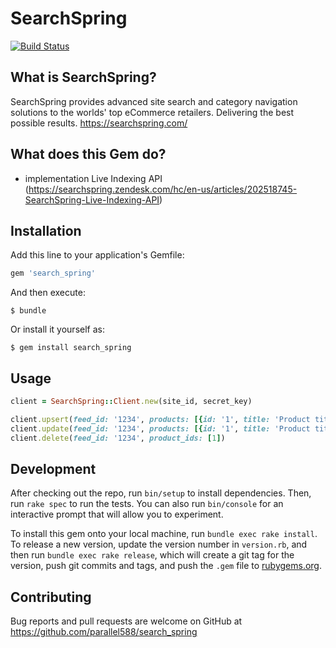 # SearchSpring
[![Build Status](https://api.travis-ci.org/parallel588/search_spring.svg?branch=master)](https://api.travis-ci.org/parallel588/search_spring.svg?branch=master)

What is SearchSpring?
----------------

SearchSpring provides advanced site search and category navigation solutions to the worlds' top eCommerce retailers. Delivering the best possible results. https://searchspring.com/

What does this Gem do?
----------------------
* implementation Live Indexing API (https://searchspring.zendesk.com/hc/en-us/articles/202518745-SearchSpring-Live-Indexing-API)

## Installation

Add this line to your application's Gemfile:

```ruby
gem 'search_spring'
```

And then execute:

    $ bundle

Or install it yourself as:

    $ gem install search_spring

## Usage

```ruby
client = SearchSpring::Client.new(site_id, secret_key)

client.upsert(feed_id: '1234', products: [{id: '1', title: 'Product title'}])
client.update(feed_id: '1234', products: [{id: '1', title: 'Product title'}])
client.delete(feed_id: '1234', product_ids: [1])

```

## Development

After checking out the repo, run `bin/setup` to install dependencies. Then, run `rake spec` to run the tests. You can also run `bin/console` for an interactive prompt that will allow you to experiment.

To install this gem onto your local machine, run `bundle exec rake install`. To release a new version, update the version number in `version.rb`, and then run `bundle exec rake release`, which will create a git tag for the version, push git commits and tags, and push the `.gem` file to [rubygems.org](https://rubygems.org).

## Contributing

Bug reports and pull requests are welcome on GitHub at https://github.com/parallel588/search_spring
